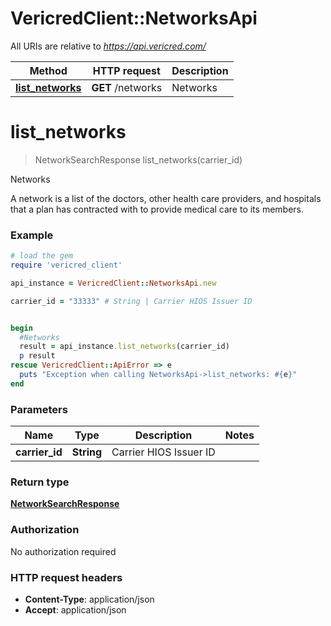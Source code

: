 # VericredClient::NetworksApi

All URIs are relative to *https://api.vericred.com/*

Method | HTTP request | Description
------------- | ------------- | -------------
[**list_networks**](NetworksApi.md#list_networks) | **GET** /networks | Networks


# **list_networks**
> NetworkSearchResponse list_networks(carrier_id)

Networks

A network is a list of the doctors, other health care providers,
and hospitals that a plan has contracted with to provide medical care to
its members.

### Example
```ruby
# load the gem
require 'vericred_client'

api_instance = VericredClient::NetworksApi.new

carrier_id = "33333" # String | Carrier HIOS Issuer ID


begin
  #Networks
  result = api_instance.list_networks(carrier_id)
  p result
rescue VericredClient::ApiError => e
  puts "Exception when calling NetworksApi->list_networks: #{e}"
end
```

### Parameters

Name | Type | Description  | Notes
------------- | ------------- | ------------- | -------------
 **carrier_id** | **String**| Carrier HIOS Issuer ID | 

### Return type

[**NetworkSearchResponse**](NetworkSearchResponse.md)

### Authorization

No authorization required

### HTTP request headers

 - **Content-Type**: application/json
 - **Accept**: application/json



